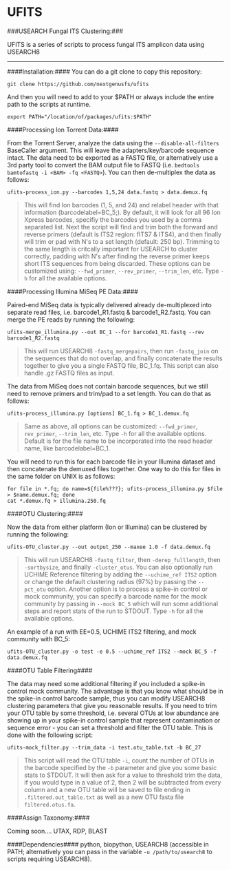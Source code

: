 # UFITS
###USEARCH Fungal ITS Clustering:###

UFITS is a series of scripts to process fungal ITS amplicon data using USEARCH8
___
####Installation:####
You can do a git clone to copy this repository:

`git clone https://github.com/nextgenusfs/ufits`

And then you will need to add to your $PATH or always include the entire path to the scripts at runtime.

`export PATH="/location/of/packages/ufits:$PATH"`

####Processing Ion Torrent Data:####

From the Torrent Server, analyze the data using the `--disable-all-filters` BaseCaller argument.  This will leave the adapters/key/barcode sequence intact.  The data need to be exported as a FASTQ file, or alternatively use a 3rd party tool to convert the BAM output file to FASTQ (i.e. `bedtools bamtofastq -i <BAM> -fq <FASTQ>`).  You can then de-multiplex the data as follows:

`ufits-process_ion.py --barcodes 1,5,24 data.fastq > data.demux.fq`
>This will find Ion barcodes (1, 5, and 24) and relabel header with that information (barcodelabel=BC_5;). By default, it will look for all 96 Ion Xpress barcodes, specifiy the barcodes you used by a comma separated list. Next the script will find and trim both the forward and reverse primers (default is ITS2 region: fITS7 & ITS4), and then finally will trim or pad with N's to a set length (default: 250 bp).  Trimming to the same length is critcally important for USEARCH to cluster correctly, padding with N's after finding the reverse primer keeps short ITS sequences from being discarded.  These options can be customized using: `--fwd_primer`, `--rev_primer`, `--trim_len`, etc.  Type `-h` for all the available options.

####Processing Illumina MiSeq PE Data:####

Paired-end MiSeq data is typically delivered already de-multiplexed into separate read files, i.e. barcode1_R1.fastq & barcode1_R2.fastq.  You can merge the PE reads by running the following:

`ufits-merge_illumina.py --out BC_1 --for barcode1_R1.fastq --rev barcode1_R2.fastq`
>This will run USEARCH8 `-fastq_mergepairs`, then run `-fastq_join` on the sequences that do not overlap, and finally concatenate the results together to give you a single FASTQ file, BC_1.fq.  This script can also handle .gz FASTQ files as input.

The data from MiSeq does not contain barcode sequences, but we still need to remove primers and trim/pad to a set length.  You can do that as follows:

`ufits-process_illumina.py [options] BC_1.fq > BC_1.demux.fq`
>Same as above, all options can be customized: `--fwd_primer`, `rev_primer`, `--trim_len`, etc.  Type `-h` for all the available options.  Default is for the file name to be incorporated into the read header name, like barcodelabel=BC_1.

You will need to run this for each barcode file in your Illumina dataset and then concatenate the demuxed files together.  One way to do this for files in the same folder on UNIX is as follows:

```
for file in *.fq; do name=${file%???}; ufits-process_illumina.py $file > $name.demux.fq; done
cat *.demux.fq > illumina.250.fq
```
####OTU Clustering:####

Now the data from either platform (Ion or Illumina) can be clustered by running the following:

`ufits-OTU_cluster.py --out output_250 --maxee 1.0 -f data.demux.fq`
>This will run USEARCH8 `-fastq_filter`, then `-derep_fulllength`, then `-sortbysize`, and finally `-cluster_otus`.  You can also optionally run UCHIME Reference filtering by adding the `--uchime_ref ITS2` option or change the default clustering radius (97%) by passing the `--pct_otu` option. Another option is to process a spike-in control or mock community, you can specify a barcode name for the mock community by passing in `--mock BC_5` which will run some additional steps and report stats of the run to STDOUT.  Type `-h` for all the available options.

An example of a run with EE=0.5, UCHIME ITS2 filtering, and mock community with BC_5:

`ufits-OTU_cluster.py -o test -e 0.5 --uchime_ref ITS2 --mock BC_5 -f data.demux.fq`

####OTU Table Filtering####

The data may need some additional filtering if you included a spike-in control mock community.  The advantage is that you know what should be in the spike-in control barcode sample, thus you can modify USEARCH8 clustering parameters that give you reasonable results.  If you need to trim your OTU table by some threshold, i.e. several OTUs at low abundance are showing up in your spike-in control sample that represent contamination or sequence error - you can set a threshold and filter the OTU table. This is done with the following script:

`ufits-mock_filter.py --trim_data -i test.otu_table.txt -b BC_27`
>This script will read the OTU table `-i`, count the number of OTUs in the barcode specified by the `-b` parameter and give you some basic stats to STDOUT.  It will then ask for a value to threshold trim the data, if you would type in a value of 2, then 2 will be subtracted from every column and a new OTU table will be saved to file ending in `.filtered.out_table.txt` as well as a new OTU fasta file `filtered.otus.fa`.


####Assign Taxonomy:####

Coming soon....
UTAX, RDP, BLAST

####Dependencies####
python, biopython, USEARCH8 (accessible in PATH; alternatively you can pass in the variable `-u /path/to/usearch8` to scripts requiring USEARCH8).

